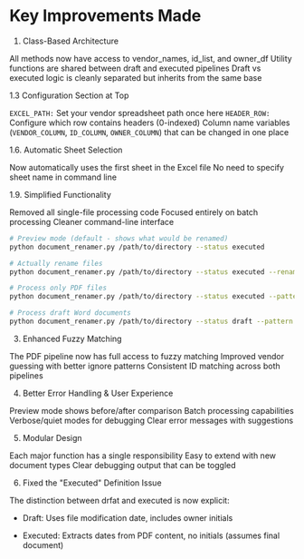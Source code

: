 # Key Improvements Made

1. Class-Based Architecture

All methods now have access to vendor_names, id_list, and owner_df
Utility functions are shared between draft and executed pipelines
Draft vs executed logic is cleanly separated but inherits from the same base

1.3 Configuration Section at Top

`EXCEL_PATH:` Set your vendor spreadsheet path once here
`HEADER_ROW:` Configure which row contains headers (0-indexed)
Column name variables (`VENDOR_COLUMN`, `ID_COLUMN`, `OWNER_COLUMN`) that can be changed in one place

1.6. Automatic Sheet Selection

Now automatically uses the first sheet in the Excel file
No need to specify sheet name in command line

1.9. Simplified Functionality

Removed all single-file processing code
Focused entirely on batch processing
Cleaner command-line interface

```bash
# Preview mode (default - shows what would be renamed)
python document_renamer.py /path/to/directory --status executed

# Actually rename files
python document_renamer.py /path/to/directory --status executed --rename

# Process only PDF files
python document_renamer.py /path/to/directory --status executed --pattern "*.pdf"

# Process draft Word documents
python document_renamer.py /path/to/directory --status draft --pattern "*.docx"
```

3. Enhanced Fuzzy Matching

The PDF pipeline now has full access to fuzzy matching
Improved vendor guessing with better ignore patterns
Consistent ID matching across both pipelines

4. Better Error Handling & User Experience

Preview mode shows before/after comparison
Batch processing capabilities
Verbose/quiet modes for debugging
Clear error messages with suggestions

5. Modular Design

Each major function has a single responsibility
Easy to extend with new document types
Clear debugging output that can be toggled

6. Fixed the "Executed" Definition Issue

The distinction between drfat and executed is now explicit:

- Draft: Uses file modification date, includes owner initials

- Executed: Extracts dates from PDF content, no initials (assumes final document)

